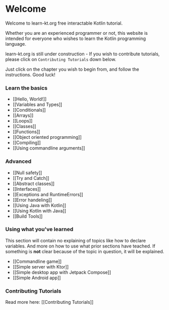 # Welcome
Welcome to learn-kt.org free interactable Kotlin tutorial.

Whether you are an experienced programmer or not, this website is intended for everyone who wishes to learn the Kotlin programming language.

learn-kt.org is still under construction - If you wish to contribute tutorials, please click on `Contributing Tutorials` down below.

Just click on the chapter you wish to begin from, and follow the instructions. Good luck!

### Learn the basics 
  - [[Hello, World!]]
  - [[Variables and Types]]
  - [[Conditionals]]
  - [[Arrays]]
  - [[Loops]]
  - [[Classes]]
  - [[Functions]]
  - [[Object oriented programming]]
  - [[Compiling]]
  - [[Using commandline arguments]]

### Advanced
  - [[Null safety]]
  - [[Try and Catch]]
  - [[Abstract classes]]
  - [[Interfaces]]
  - [[Exceptions and RuntimeErrors]]
  - [[Error handeling]]
  - [[Using Java with Kotlin]]
  - [[Using Kotlin with Java]]
  - [[Build Tools]]

### Using what you've learned
This section will contain no explaining of topics like how to declare variables. And more on how to use what prior sections have teached. 
If something is **not** clear because of the topic in question, it will be explained.
  - [[Commandline game]]
  - [[Simple server with Ktor]]
  - [[Simple desktop app with Jetpack Compose]]
  - [[Simple Android app]]

### Contributing Tutorials
Read more here: [[Contributing Tutorials]]
